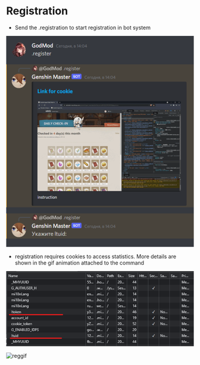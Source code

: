 # Registration

* Send the .registration to start registration in bot system

![reg](img/reg1.png)

* registration requires cookies to access statistics. More details are shown in the gif animation attached to the command

![reg](img/reg2.png)

![reggif](http://168.63.69.38/instruction.gif)
